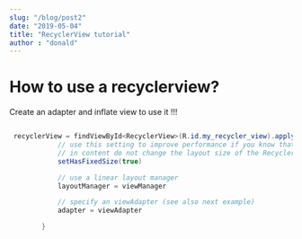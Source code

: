 ```yaml
---
slug: "/blog/post2"
date: "2019-05-04"
title: "RecyclerView tutorial"
author : "donald"
---
```


# How to use a recyclerview?

Create an adapter and inflate view to use it !!!

```java

 recyclerView = findViewById<RecyclerView>(R.id.my_recycler_view).apply {
            // use this setting to improve performance if you know that changes
            // in content do not change the layout size of the RecyclerView
            setHasFixedSize(true)

            // use a linear layout manager
            layoutManager = viewManager

            // specify an viewAdapter (see also next example)
            adapter = viewAdapter

        }

```